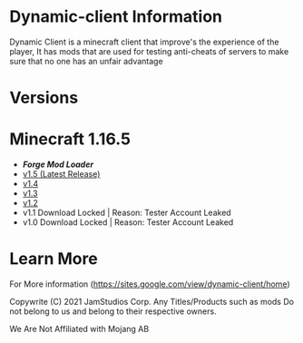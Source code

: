 # Dynamic-client Information
Dynamic Client is a minecraft client that improve's the experience of the player, 
It has mods that are used for testing anti-cheats of servers to make sure that no one has an unfair advantage

# Versions

# Minecraft 1.16.5
  
  - ***Forge Mod Loader***
  - [v1.5 (Latest Release)](https://github.com/JamStudiosCorporation/dynamic-client/releases/tag/v1.4)
  - [v1.4](https://github.com/JamStudiosCorporation/dynamic-client/releases/tag/v1.4)
  - [v1.3](https://github.com/JamStudiosCorporation/dynamic-client/releases/tag/v1.3) 
  - [v1.2](https://github.com/JamStudiosCorporation/dynamic-client/releases/tag/v1.2)
  - v1.1
  Download Locked | Reason: Tester Account Leaked
  - v1.0
  Download Locked | Reason: Tester Account Leaked

# Learn More
For More information (https://sites.google.com/view/dynamic-client/home)

Copywrite (C) 2021 JamStudios Corp.
Any Titles/Products such as mods Do not belong to us and belong to their respective owners.

We Are Not Affiliated with Mojang AB
